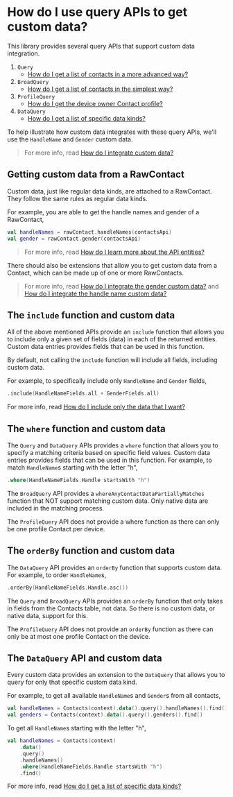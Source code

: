 # How do I use query APIs to get custom data?

This library provides several query APIs that support custom data integration.

1. `Query`
    - [How do I get a list of contacts in a more advanced way?](/howto/howto-query-contacts-advanced.md)
2. `BroadQuery`
    - [How do I get a list of contacts in the simplest way?](/howto/howto-query-contacts.md)
3. `ProfileQuery`
    - [How do I get the device owner Contact profile?](/howto/howto-query-profile.md)
4. `DataQuery`
    - [How do I get a list of specific data kinds?](/howto/howto-query-data-sets.md)

To help illustrate how custom data integrates with these query APIs, we'll use the `HandleName`
and `Gender` custom data.

> For more info, read [How do I integrate custom data?](/howto/howto-integrate-custom-data.md)

## Getting custom data from a RawContact

Custom data, just like regular data kinds, are attached to a RawContact. They follow the same rules
as regular data kinds. 

For example, you are able to get the handle names and gender of a RawContact,

```kotlin
val handleNames = rawContact.handleNames(contactsApi)
val gender = rawContact.gender(contactsApi)
```

> For more info, read [How do I learn more about the API entities?](/howto/howto-learn-more-about-api-entities.md)

There should also be extensions that allow you to get custom data from a Contact, which can be made 
up of one or more RawContacts.

> For more info, read [How do I integrate the gender custom data?](/howto/howto-integrate-gender-custom-data.md)
> and [How do I integrate the handle name custom data?](/howto/howto-integrate-handlename-custom-data.md)

## The `include` function and custom data

All of the above mentioned APIs provide an `include` function that allows you to include only a 
given set of fields (data) in each of the returned entities. Custom data entries provides fields 
that can be used in this function. 

By default, not calling the `include` function will include all fields, including custom data. 

For example, to specifically include only `HandleName` and `Gender` fields, 

```kotlin
.include(HandleNameFields.all + GenderFields.all)
```

For more info, read [How do I include only the data that I want?](/howto/howto-include-only-desired-data.md)

## The `where` function and custom data

The `Query` and `DataQuery` APIs provides a `where` function that allows you to specify a matching
criteria based on specific field values. Custom data entries provides fields that can be used in 
this function. For example, to match `HandleName`s starting with the letter "h",

```kotlin
.where(HandleNameFields.Handle startsWith "h")
```

The `BroadQuery` API provides a `whereAnyContactDataPartiallyMatches` function that NOT support
matching custom data. Only native data are included in the matching process.

The `ProfileQuery` API does not provide a where function as there can only be one profile Contact
per device. 

## The `orderBy` function and custom data

The `DataQuery` API provides an `orderBy` function that supports custom data. For example, to order
`HandleName`s,

```kotlin
.orderBy(HandleNameFields.Handle.asc())
```

The `Query` and `BroadQuery` APIs provides an `orderBy` function that only takes in fields from
the Contacts table, not data. So there is no custom data, or native data, support for this.

The `ProfileQuery` API does not provide an `orderBy` function as there can only be at most one 
profile Contact on the device. 

## The `DataQuery` API and custom data

Every custom data provides an extension to the `DataQuery` that allows you to query for only that 
specific custom data kind.

For example, to get all available `HandleName`s and `Gender`s from all contacts,

```kotlin
val handleNames = Contacts(context).data().query().handleNames().find()
val genders = Contacts(context).data().query().genders().find()
```

To get all `HandleName`s starting with the letter "h",

```kotlin
val handleNames = Contacts(context)
    .data()
    .query()
    .handleNames()
    .where(HandleNameFields.Handle startsWith "h")
    .find()
```

For more info, read [How do I get a list of specific data kinds?](/howto/howto-query-data-sets.md)